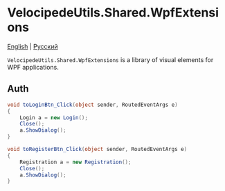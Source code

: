 # VelocipedeUtils.Shared.WpfExtensions

[English](README.md) | [Русский](README.ru.md)

`VelocipedeUtils.Shared.WpfExtensions` is a library of visual elements for WPF applications.

## Auth

```C#
void toLoginBtn_Click(object sender, RoutedEventArgs e)
{
    Login a = new Login();
    Close();
    a.ShowDialog();
}

void toRegisterBtn_Click(object sender, RoutedEventArgs e)
{
    Registration a = new Registration();
    Close();
    a.ShowDialog();
}
```
